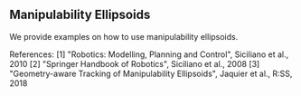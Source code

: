 ## Manipulability Ellipsoids

We provide examples on how to use manipulability ellipsoids.

References:
[1] "Robotics: Modelling, Planning and Control", Siciliano et al., 2010
[2] "Springer Handbook of Robotics", Siciliano et al., 2008
[3] "Geometry-aware Tracking of Manipulability Ellipsoids", Jaquier et al., R:SS, 2018
